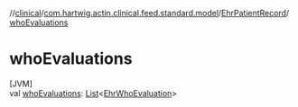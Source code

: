 //[clinical](../../../index.md)/[com.hartwig.actin.clinical.feed.standard.model](../index.md)/[EhrPatientRecord](index.md)/[whoEvaluations](who-evaluations.md)

# whoEvaluations

[JVM]\
val [whoEvaluations](who-evaluations.md): [List](https://kotlinlang.org/api/latest/jvm/stdlib/kotlin.collections/-list/index.html)&lt;[EhrWhoEvaluation](../-ehr-who-evaluation/index.md)&gt;
